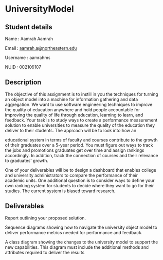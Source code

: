 # UniversityModel

## Student details
Name     : Aamrah Aamrah

Email    : aamrah.a@northeastern.edu

Username : aamrahms

NUID     : 002109107


## Description

The objective of this assignment is to instill in you the techniques for turning an object model into a machine for information gathering and data aggregation. We want to use software engineering techniques to improve the quality of education anywhere and hold people accountable for improving the quality of life through education, learning to learn, and feedback. Your task is to study ways to create a performance measurement solution to enable universities to measure the quality of the education they deliver to their students. The approach will be to look into how an

educational system in terms of faculty and courses contribute to the growth of their graduates over a 5-year period. You must figure out ways to track the jobs and promotions graduates get over time and assign rankings accordingly. In addition, track the connection of courses and their relevance to graduates' growth.

One of your deliverables will be to design a dashboard that enables college and university administrators to compare the performance of their academic units. One additional question is to consider ways to define your own ranking system for students to decide where they want to go for their studies. The current system is biased toward research.

## Deliverables

Report outlining your proposed solution.

Sequence diagrams showing how to navigate the university object model to deliver performance metrics needed for performance and feedback.

A class diagram showing the changes to the university model to support the new capabilities. This diagram must include the additional methods and attributes required to deliver the results.
 
